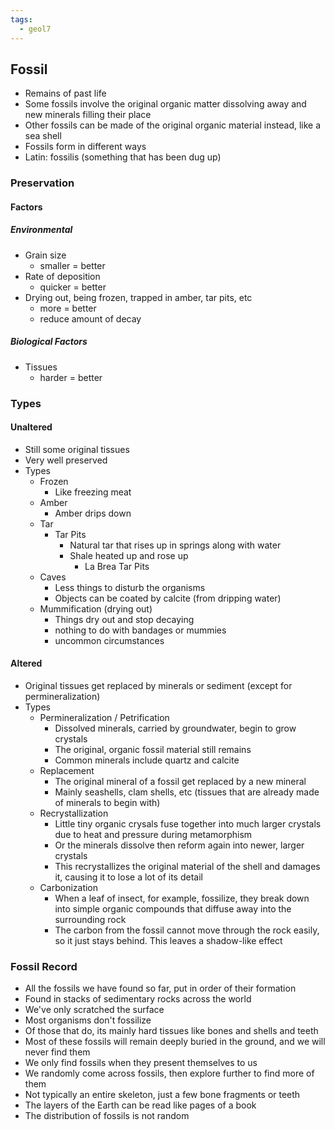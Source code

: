 ```yaml
---
tags:
  - geol7
---
```

## Fossil
* Remains of past life
* Some fossils involve the original organic matter dissolving away and new minerals filling their place
* Other fossils can be made of the original organic material instead, like a sea shell
* Fossils form in different ways
* Latin: fossilis (something that has been dug up)

### Preservation

#### Factors

##### Environmental
* Grain size
	* smaller = better
* Rate of deposition
	* quicker = better
* Drying out, being frozen, trapped in amber, tar pits, etc
	* more = better
	* reduce amount of decay
##### Biological Factors
* Tissues
	* harder = better

### Types

#### Unaltered
* Still some original tissues
* Very well preserved
* Types
	* Frozen
		* Like freezing meat
	* Amber
		* Amber drips down
	* Tar
		* Tar Pits
			* Natural tar that rises up in springs along with water
			* Shale heated up and rose up
				* La Brea Tar Pits
	* Caves
		* Less things to disturb the organisms
		* Objects can be coated by calcite (from dripping water)
	* Mummification (drying out)
		* Things dry out and stop decaying
		* nothing to do with bandages or mummies
		* uncommon circumstances

#### Altered
* Original tissues get replaced by minerals or sediment (except for permineralization)
* Types
	* Permineralization / Petrification
		* Dissolved minerals, carried by groundwater, begin to grow crystals
		* The original, organic fossil material still remains
		* Common minerals include quartz and calcite
	* Replacement
		* The original mineral of a fossil get replaced by a new mineral
		* Mainly seashells, clam shells, etc (tissues that are already made of minerals to begin with)
	* Recrystallization
		* Little tiny organic crysals fuse together into much larger crystals due to heat and pressure during metamorphism
		* Or the minerals dissolve then reform again into newer, larger crystals
		* This recrystallizes the original material of the shell and damages it, causing it to lose a lot of its detail
	* Carbonization
		* When a leaf of insect, for example, fossilize, they break down into simple organic compounds that diffuse away into the surrounding rock
		* The carbon from the fossil cannot move through the rock easily, so it just stays behind. This leaves a shadow-like effect

### Fossil Record

* All the fossils we have found so far, put in order of their formation
* Found in stacks of sedimentary rocks across the world
* We've only scratched the surface
* Most organisms don't fossilize
* Of those that do, its mainly hard tissues like bones and shells and teeth
* Most of these fossils will remain deeply buried in the ground, and we will never find them
* We only find fossils when they present themselves to us
* We randomly come across fossils, then explore further to find more of them
* Not typically an entire skeleton, just a few bone fragments or teeth
* The layers of the Earth can be read like pages of a book
* The distribution of fossils is not random